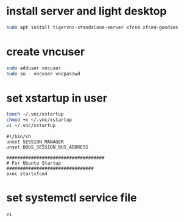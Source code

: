 # install server and light desktop
```bash
sudo apt install tigervnc-standalone-server xfce4 xfce4-goodies
```

# create vncuser
```bash
sudo adduser vncuser
sudo su - vncuser vncpasswd
```
# set xstartup in user
```bash
touch ~/.vnc/xstartup
chmod +x ~/.vnc/xstartup
vi ~/.vnc/xstartup
```
```
#!/bin/sh
unset SESSION_MANAGER
unset DBUS_SESSION_BUS_ADDRESS

####################################
# For Ubuntu Startup
################################
exec startxfce4
```
# set systemctl service file
```
vi 
```
